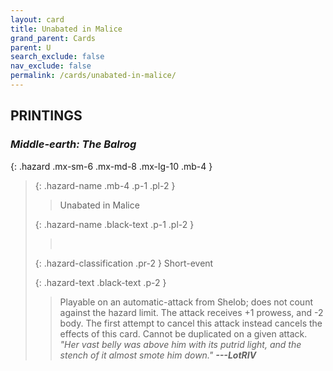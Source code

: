 ```yaml
---
layout: card
title: Unabated in Malice
grand_parent: Cards
parent: U
search_exclude: false
nav_exclude: false
permalink: /cards/unabated-in-malice/
---
```


## PRINTINGS


### _Middle-earth: The Balrog_

{: .hazard .mx-sm-6 .mx-md-8 .mx-lg-10 .mb-4 }
> {: .hazard-name .mb-4 .p-1 .pl-2 }
> > <div class="hazard-mp"></div>
> > <div class="card-name">Unabated in Malice</div>
>
> {: .hazard-name .black-text .p-1 .pl-2 }
> > &nbsp;
>
> {: .hazard-classification .pr-2 }
> Short-event
>
> {: .hazard-text .black-text .p-2 }
> > Playable on an automatic-attack from Shelob; does not count against the hazard limit. The attack receives +1 prowess, and -2 body. The first attempt to cancel this attack instead cancels the effects of this card. Cannot be duplicated on a given attack. <br>_"Her vast belly was above him with its putrid light, and the stench of it almost smote him down."_ ***---&#65279;LotRIV*** 
>
